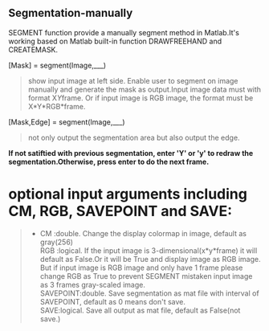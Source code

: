 ## Segmentation-manually
SEGMENT function provide a manually segment method in Matlab.It's working based on Matlab built-in function DRAWFREEHAND and CREATEMASK.


\[Mask] = segment(Image,\_\_\_) <br>
>show input image at left side. Enable user to segment on image manually and generate the mask as output.Input image data must with format X*Y*frame. Or if input image
>is RGB image, the format must be X\*Y\*RGB\*frame.

\[Mask,Edge] = segment(Image,\_\_\_) <br>
>not only output the segmentation area but also output the edge.

**If not satiftied with previous segmentation, enter 'Y' or 'y' to redraw the segmentation.Otherwise, press enter to do the next frame.**

# optional input arguments including CM, RGB, SAVEPOINT and SAVE:<br>
> * CM :double. Change the display colormap in image, default as gray(256) <br>
>RGB :logical. If the input image is 3-dimensional(x\*y\*frame) it will default as False.Or it will be True and display image as RGB image. But if input image is RGB image and only have 1 frame please change RGB as True to prevent SEGMENT mistaken input image as 3 frames gray-scaled image. <br>
>SAVEPOINT:double. Save segmentation as mat file with interval of <br>SAVEPOINT, default as 0 means don't save. <br>
>SAVE:logical. Save all output as mat file, default as False(not save.)
